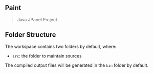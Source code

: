 ## Paint

> Java JPanel Project

## Folder Structure

The workspace contains two folders by default, where:

- `src`: the folder to maintain sources

The compiled output files will be generated in the `bin` folder by default.
